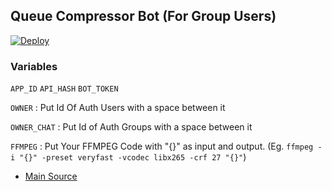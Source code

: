 ## Queue Compressor Bot (For Group Users)

[![Deploy](https://www.herokucdn.com/deploy/button.svg)](https://heroku.com/deploy)

### Variables
`APP_ID` `API_HASH` `BOT_TOKEN`

`OWNER` : Put Id Of Auth Users with a space between it

`OWNER_CHAT` : Put Id of Auth Groups with a space between it


`FFMPEG` : Put Your FFMPEG Code with "{}" as input and output. (Eg. `ffmpeg -i "{}" -preset veryfast -vcodec libx265 -crf 27 "{}"`)

- [Main Source](https://github.com/1Danish-00/CompressorBot)
